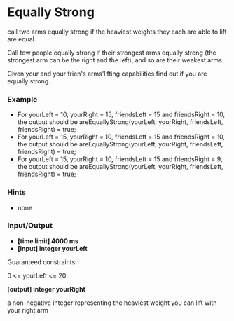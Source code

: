 # Equally Strong

call two arms equally strong if the heaviest weights they each are able to lift are equal.

Call tow people equally strong if their strongest arms equally strong (the strongest arm can be the right and the left), and so are their weakest arms.

Given your and your frien's arms'lifting capabilities find out if you are equally strong.

### Example

- For yourLeft = 10, yourRight = 15, friendsLeft = 15 and friendsRight = 10, the output should be areEquallyStrong(yourLeft, yourRight, friendsLeft, friendsRight) = true;
- For yourLeft = 15, yourRight = 10, friendsLeft = 15 and friendsRight = 10, the output should be areEquallyStrong(yourLeft, yourRight, friendsLeft, friendsRight) = true;
- For yourLeft = 15, yourRight = 10, friendsLeft = 15 and friendsRight = 9, the output should be areEquallyStrong(yourLeft, yourRight, friendsLeft, friendsRight) = true; 

### Hints

- none

### Input/Output

- **[time limit] 4000 ms**
- **[input] integer yourLeft**

Guaranteed constraints:

0 <= yourLeft <= 20


**[output] integer yourRight**

a non-negative integer representing the heaviest weight you can lift with your right arm
